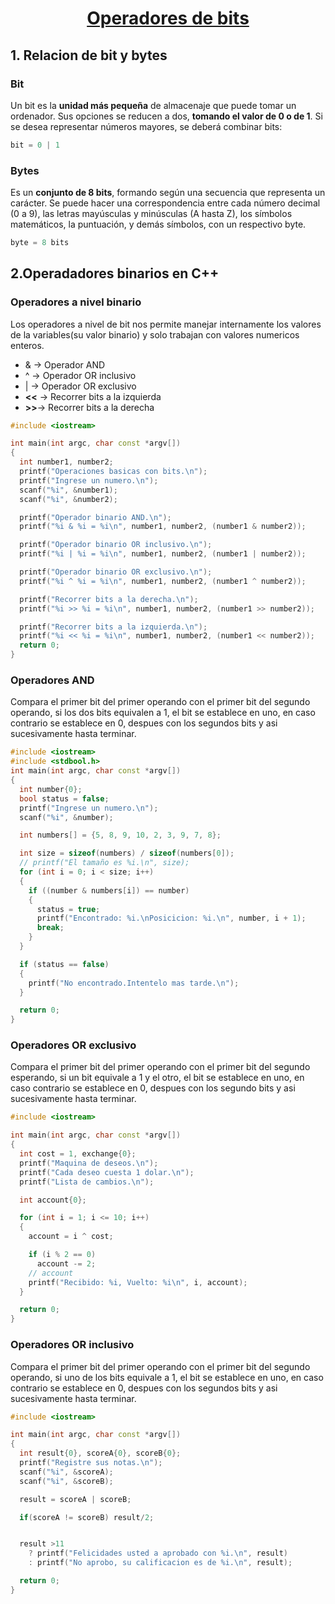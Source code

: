 # <center> [Operadores de bits](https://github.com/Davaria/Computer-Science-II/blob/master/Unity-01/Tema-01/operators-bits/Readme.md) </center>
 
## 1. Relacion de bit y bytes

### Bit

Un bit es la **unidad más pequeña** de almacenaje que puede tomar un
ordenador. Sus opciones se reducen a dos, **tomando el valor de 0 o de 1**. Si se
desea representar números mayores, se deberá combinar bits:

```c
bit = 0 | 1
```

### Bytes

Es un **conjunto de 8 bits**, formando según una secuencia que representa un
carácter. Se puede hacer una correspondencia entre cada número decimal (0 a
9), las letras mayúsculas y minúsculas (A hasta Z), los sı́mbolos matemáticos,
la puntuación, y demás sı́mbolos, con un respectivo byte.

```c
byte = 8 bits
```
## 2.Operadadores binarios en C++

### Operadores a nivel binario

Los operadores a nivel de bit nos permite manejar internamente los valores de la variables(su valor binario) y solo trabajan con valores numericos enteros.

* & -> Operador AND  
* ^ -> Operador OR inclusivo 
* | -> Operador OR exclusivo
* **<<** -> Recorrer bits a la izquierda
* **>>**-> Recorrer bits a la derecha

```cpp
#include <iostream>

int main(int argc, char const *argv[])
{
  int number1, number2;
  printf("Operaciones basicas con bits.\n");
  printf("Ingrese un numero.\n");
  scanf("%i", &number1);
  scanf("%i", &number2);

  printf("Operador binario AND.\n");
  printf("%i & %i = %i\n", number1, number2, (number1 & number2));

  printf("Operador binario OR inclusivo.\n");
  printf("%i | %i = %i\n", number1, number2, (number1 | number2));

  printf("Operador binario OR exclusivo.\n");
  printf("%i ^ %i = %i\n", number1, number2, (number1 ^ number2));

  printf("Recorrer bits a la derecha.\n");
  printf("%i >> %i = %i\n", number1, number2, (number1 >> number2));

  printf("Recorrer bits a la izquierda.\n");
  printf("%i << %i = %i\n", number1, number2, (number1 << number2));
  return 0;
}
```
### Operadores AND

Compara el primer bit del primer operando con el primer bit del segundo
operando, si los dos bits equivalen a 1, el bit se establece en uno, en caso
contrario se establece en 0, despues con los segundos bits y asi sucesivamente
hasta terminar.

```cpp
#include <iostream>
#include <stdbool.h>
int main(int argc, char const *argv[])
{
  int number{0};
  bool status = false;
  printf("Ingrese un numero.\n");
  scanf("%i", &number);

  int numbers[] = {5, 8, 9, 10, 2, 3, 9, 7, 8};

  int size = sizeof(numbers) / sizeof(numbers[0]);
  // printf("El tamaño es %i.\n", size);
  for (int i = 0; i < size; i++)
  {
    if ((number & numbers[i]) == number)
    {
      status = true;
      printf("Encontrado: %i.\nPosicicion: %i.\n", number, i + 1);
      break;
    }
  }

  if (status == false)
  {
    printf("No encontrado.Intentelo mas tarde.\n");
  }

  return 0;
}

```

### Operadores OR exclusivo
Compara el primer bit del primer operando con el primer bit del segundo
esperando, si un bit equivale a 1 y el otro, el bit se establece en uno, en caso
contrario se establece en 0, despues con los segundo bits y asi sucesivamente
hasta terminar.

```cpp
#include <iostream>

int main(int argc, char const *argv[])
{
  int cost = 1, exchange{0};
  printf("Maquina de deseos.\n");
  printf("Cada deseo cuesta 1 dolar.\n");
  printf("Lista de cambios.\n");

  int account{0};

  for (int i = 1; i <= 10; i++)
  {
    account = i ^ cost;

    if (i % 2 == 0)
      account -= 2;
    // account
    printf("Recibido: %i, Vuelto: %i\n", i, account);
  }

  return 0;
}
```
### Operadores OR inclusivo
Compara el primer bit del primer operando con el primer bit del segundo
operando, si uno de los bits equivale a 1, el bit se establece en uno, en caso
contrario se establece en 0, despues con los segundos bits y asi sucesivamente
hasta terminar.

```cpp
#include <iostream>

int main(int argc, char const *argv[])
{
  int result{0}, scoreA{0}, scoreB{0};
  printf("Registre sus notas.\n");
  scanf("%i", &scoreA);
  scanf("%i", &scoreB);

  result = scoreA | scoreB;

  if(scoreA != scoreB) result/2;


  result >11
    ? printf("Felicidades usted a aprobado con %i.\n", result)
    : printf("No aprobo, su calificacion es de %i.\n", result);

  return 0;
}
```